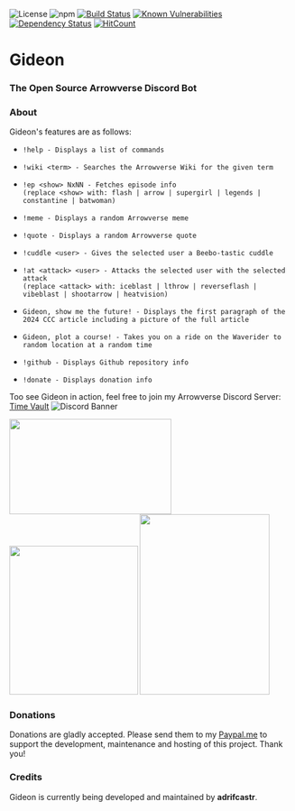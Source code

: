 ![License](https://img.shields.io/badge/License-GPLv2-blue.svg)
![npm](https://img.shields.io/npm/v/discord.js.svg)
[![Build Status](https://travis-ci.org/adrifcastr/Gideon.svg?branch=master)](https://travis-ci.org/adrifcastr/Gideon)
[![Known Vulnerabilities](https://snyk.io//test/github/adrifcastr/Gideon/badge.svg?targetFile=package.json)](https://snyk.io//test/github/adrifcastr/Gideon)
[![Dependency Status](https://david-dm.org/adrifcastr/Gideon.svg)](https://david-dm.org/adrifcastr/Gideon.svg)
[![HitCount](http://hits.dwyl.io/adrifcastr/Gideon.svg)](http://hits.dwyl.io/adrifcastr/Gideon)

# Gideon  
### The Open Source Arrowverse Discord Bot

### About

Gideon's features are as follows:

* `!help - Displays a list of commands`

* `!wiki <term> - Searches the Arrowverse Wiki for the given term`
  
* `!ep <show> NxNN - Fetches episode info`\
  `(replace <show> with: flash | arrow | supergirl | legends | constantine | batwoman)`
  
* `!meme - Displays a random Arrowverse meme`

* `!quote - Displays a random Arrowverse quote`

* `!cuddle <user> - Gives the selected user a Beebo-tastic cuddle`

* `!at <attack> <user> - Attacks the selected user with the selected attack`\
  `(replace <attack> with: iceblast | lthrow | reverseflash | vibeblast | shootarrow | heatvision)`

* `Gideon, show me the future! - Displays the first paragraph of the 2024 CCC article including a picture of the full article`

* `Gideon, plot a course! - Takes you on a ride on the Waverider to random location at a random time`

* `!github - Displays Github repository info`

* `!donate - Displays donation info`

Too see Gideon in action, feel free to join my Arrowverse Discord Server: [Time Vault](https://invite.gg/tmvt) 
![Discord Banner](https://discordapp.com/api/guilds/595318490240385037/widget.png?style=banner2)

<a href="https://i.imgur.com/9Pdixuy.png"><img src="https://i.imgur.com/9Pdixuy.png" width="286.5" height="168.5"/></a>
<a href="https://i.imgur.com/5e9uJpm.png"><img src="https://i.imgur.com/5e9uJpm.png" width="227.5" height="264"/></a>
<a href="https://i.imgur.com/uuyP8jC.png"><img src="https://i.imgur.com/uuyP8jC.png" width="230" height="320"/></a>

### Donations

Donations are gladly accepted. Please send them to my [Paypal.me](https://www.paypal.me/adrifcastr)
to support the development, maintenance and hosting of this project. Thank you!

### Credits

Gideon is currently being developed and maintained by __adrifcastr__.<br>
